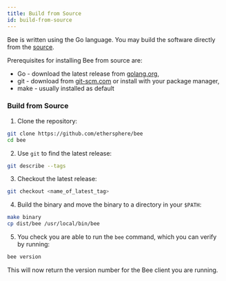 ```yaml
---
title: Build from Source
id: build-from-source
---
```


Bee is written using the Go language. You may build the software directly from the [source](https://github.com/ethersphere/bee).

Prerequisites for installing Bee from source are:

- Go - download the latest release from [golang.org](https://golang.org/dl),
- git - download from [git-scm.com](https://git-scm.com/) or install with your package manager,
- make - usually installed as default

### Build from Source

1) Clone the repository:
```sh
git clone https://github.com/ethersphere/bee
cd bee
```

2) Use `git` to find the latest release:
```sh
git describe --tags
```

3) Checkout the latest release:

```sh
git checkout <name_of_latest_tag>
```

4) Build the binary and move the binary to a directory in your `$PATH`:

```sh
make binary
cp dist/bee /usr/local/bin/bee
```

5) You check you are able to run the `bee` command, which you can verify by running:
```sh
bee version
```

This will now return the version number for the Bee client you are running.